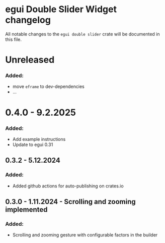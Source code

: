 # egui Double Slider Widget changelog

All notable changes to the `egui double slider` crate will be documented in this file.

# Unreleased

### Added:

* move `eframe` to dev-dependencies
* ...

# 0.4.0 - 9.2.2025

### Added:

* Add example instructions
* Update to egui 0.31

## 0.3.2 - 5.12.2024

### Added:

* Added github actions for auto-publishing on crates.io

## 0.3.0 - 1.11.2024 - Scrolling and zooming implemented

### Added:

* Scrolling and zooming gesture with configurable factors in the builder


